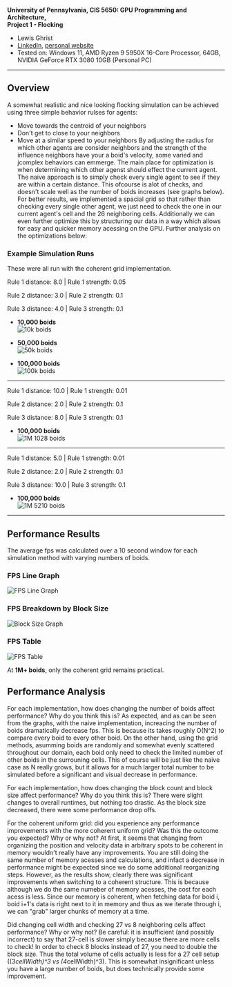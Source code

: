 **University of Pennsylvania, CIS 5650: GPU Programming and Architecture,  
Project 1 - Flocking**

* Lewis Ghrist  
* [LinkedIn](https://www.linkedin.com/in/lewis-ghrist-4b1b3728b/), [personal website](https://siwel-cg.github.io/siwel.cg_websiteV1/index.html#home)  
* Tested on: Windows 11, AMD Ryzen 9 5950X 16-Core Processor, 64GB, NVIDIA GeForce RTX 3080 10GB (Personal PC)

---

## Overview
A somewhat realistic and nice looking flocking simulation can be achieved using three simple behavior rulses for agents:
- Move towards the centroid of your neighbors
- Don't get to close to your neighbors
- Move at a similar speed to your neighbors
By adjusting the radius for which other agents are consider neighbors and the strength of the influence neighbors have your a boid's velocity, some varied and jcomplex behaviors can emmerge. The main place for optimization is when determining which other agenst should effect the current agent. The naive approach is to simply check every single agent to see if they are within a certain distance. This ofcourse is alot of checks, and doesn't scale well as the number of boids increases (see graphs below). For better results, we implemented a spacial grid so that rather than checking every single other agent, we just need to check the one in our current agent's cell and the 26 neighboring cells. Additionally we can even further optimize this by structuring our data in a way which allows for easy and quicker memory acessing on the GPU. Further analysis on the optimizations below:

### Example Simulation Runs 
These were all run with the coherent grid implementation. 

Rule 1 distance: 8.0 | Rule 1 strength: 0.05

Rule 2 distance: 3.0 | Rule 2 strength: 0.1

Rule 3 distance: 4.0 | Rule 3 strength: 0.1

- **10,000 boids**  
  ![10k boids](images/BOIDS_834_10000.gif)

- **50,000 boids**  
  ![50k boids](images/BOIDS_834_50000.gif)

- **100,000 boids**  
  ![100k boids](images/BOIDS_834_100000.gif)

---
Rule 1 distance: 10.0 | Rule 1 strength: 0.01

Rule 2 distance: 2.0 | Rule 2 strength: 0.1

Rule 3 distance: 8.0 | Rule 3 strength: 0.1

- **100,000 boids**  
  ![1M 1028 boids](images/BOIDS_1028_100000.gif)

---
Rule 1 distance: 5.0 | Rule 1 strength: 0.01

Rule 2 distance: 2.0 | Rule 2 strength: 0.1

Rule 3 distance: 10.0 | Rule 3 strength: 0.1

- **100,000 boids**  
  ![1M 5210 boids](images/BOIDS_5210_100000.gif)

---

## Performance Results
The average fps was calculated over a 10 second window for each simulation method with varying numbers of boids.
### FPS Line Graph
![FPS Line Graph](images/FPS_LineGraph_V1.png)

### FPS Breakdown by Block Size
![Block Size Graph](images/FPS_BlockGraph_V1.png)

### FPS Table
![FPS Table](images/FPS_Table_V1.png)

At **1M+ boids**, only the coherent grid remains practical.

## Performance Analysis
For each implementation, how does changing the number of boids affect performance? Why do you think this is?
As expected, and as can be seen from the graphs, with the naive implementation, increacing the number of boids dramatically decrease fps. This is because its takes roughly O(N^2) to compare every boid to every other boid. On the other hand, using the grid methods, asumming boids are randomly and somewhat evenly scattered throughout our domain, each boid only need to check the limited number of other boids in the surrouning cells. This of course will be just like the naive case as N really grows, but it allows for a much larger total number to be simulated before a significant and visual decrease in performance.

For each implementation, how does changing the block count and block size affect performance? Why do you think this is?
There were slight changes to overall runtimes, but nothing too drastic. As the block size decreased, there were some performance drop offs. 

For the coherent uniform grid: did you experience any performance improvements with the more coherent uniform grid? Was this the outcome you expected? Why or why not?
At first, it seems that changing from organizing the position and velocity data in arbitrary spots to be coherent in memory wouldn't really have any improvements. You are still doing the same number of memory acesses and calculations, and infact a decrease in performance might be expected since we do some additional reorganizing steps. However, as the results show, clearly there was significant improvements when switching to a coherent structure. This is because although we do the same numeber of memory acesses, the cost for each acess is less. Since our memory is coherent, when fetching data for boid i, boid i+1's data is right next to it in memory and thus as we iterate through i, we can "grab" larger chunks of memory at a time. 

Did changing cell width and checking 27 vs 8 neighboring cells affect performance? Why or why not? Be careful: it is insufficient (and possibly incorrect) to say that 27-cell is slower simply because there are more cells to check!
In order to check 8 blocks instead of 27, you need to double the block size. Thus the total volume of cells actually is less for a 27 cell setup ((3*cellWidth)^3 vs (4*cellWidth)^3). This is somewhat insignificant unless you have a large number of boids, but does technically provide some improvement. 